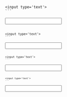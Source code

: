<!doctype html>
<html>
<head>
	<meta charset="utf-8">
	<title>Formulaire</title>
	<meta name="viewport" content="width=device-width, initial-scale=1">
	<link rel="stylesheet" href="/assets/lib/highlight.js/default.css">
	<script src="/assets/lib/highlight.js/highlight.pack.js"></script>
    <script>hljs.initHighlightingOnLoad();</script>
</head>
<body>

<form action="" method="POST">

<pre><code>&lt;input type='text'&gt;
```

<input type='text'>

<pre><code>&lt;input type='text'&gt;
```

<input type='text' pattern='[0-9,]*'>

<pre><code>&lt;input type='text'&gt;
```

<input type='text' pattern='\d*'>

<pre><code>&lt;input type='text'&gt;
```

<input type="text" name="country_code" pattern="[A-Za-z]{3}" title="Three letter country code">


</form>

</body>
</html>
